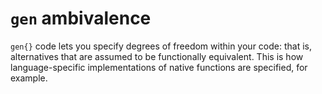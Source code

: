 # `gen` ambivalence
`gen{}` code lets you specify degrees of freedom within your code: that is,
alternatives that are assumed to be functionally equivalent. This is how
language-specific implementations of native functions are specified, for
example.
